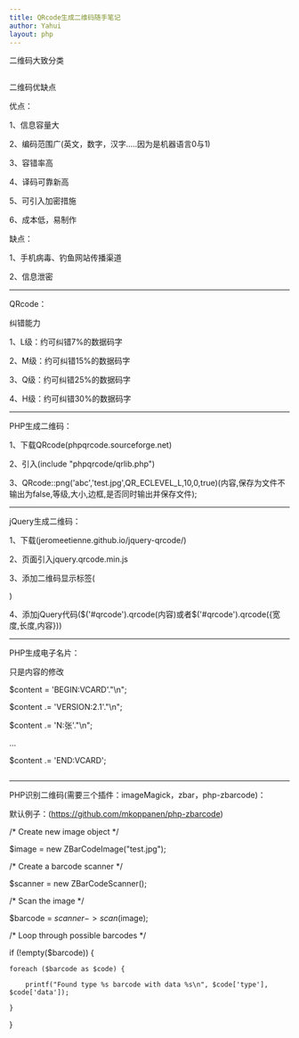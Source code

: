 ```yaml
---
title: QRcode生成二维码随手笔记
author: Yahui
layout: php
---
```


二维码大致分类

<span class="image featured"><img src="{{ 'assets/images/other/codetype.jpg' | relative_url }}" alt="" /></span>

二维码优缺点

优点：

1、信息容量大

2、编码范围广(英文，数字，汉字.....因为是机器语言0与1)

3、容错率高

4、译码可靠新高

5、可引入加密措施

6、成本低，易制作

缺点：

1、手机病毒、钓鱼网站传播渠道

2、信息泄密

<hr/>

QRcode：

纠错能力

1、L级：约可纠错7%的数据码字

2、M级：约可纠错15%的数据码字

3、Q级：约可纠错25%的数据码字

4、H级：约可纠错30%的数据码字

<hr/>

PHP生成二维码：

1、下载QRcode(phpqrcode.sourceforge.net)

2、引入(include "phpqrcode/qrlib.php")

3、QRcode::png('abc','test.jpg',QR_ECLEVEL_L,10,0,true)(内容,保存为文件不输出为false,等级,大小,边框,是否同时输出并保存文件);

<hr/>

jQuery生成二维码：


1、下载(jeromeetienne.github.io/jquery-qrcode/)

2、页面引入jquery.qrcode.min.js

3、添加二维码显示标签(<div id="qrcode"></div>)

4、添加jQuery代码($('#qrcode').qrcode(内容)或者$('#qrcode').qrcode({宽度,长度,内容}))

<hr/>

PHP生成电子名片：

只是内容的修改

$content = 'BEGIN:VCARD'."\n";

$content .= 'VERSION:2.1'."\n";

$content .= 'N:张'."\n";

...

$content .= 'END:VCARD';

<span class="image featured"><img src="{{ 'assets/images/other/phpidcard.jpg' | relative_url }}" alt="" /></span>

<hr/>

PHP识别二维码(需要三个插件：imageMagick，zbar，php-zbarcode)：

默认例子：(https://github.com/mkoppanen/php-zbarcode)

/* Create new image object */

$image = new ZBarCodeImage("test.jpg");

/* Create a barcode scanner */

$scanner = new ZBarCodeScanner();

/* Scan the image */

$barcode = $scanner->scan($image);

/* Loop through possible barcodes */

if (!empty($barcode)) {

	foreach ($barcode as $code) {

		printf("Found type %s barcode with data %s\n", $code['type'], $code['data']);

	}

}